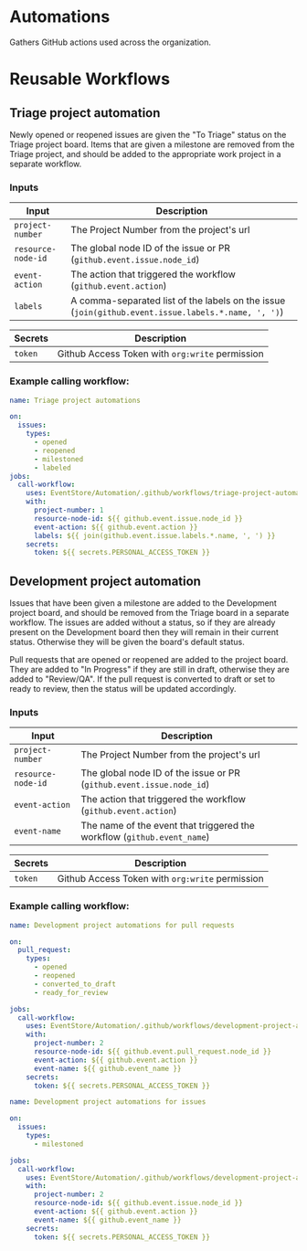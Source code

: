 # Automations
Gathers GitHub actions used across the organization.

# Reusable Workflows

## Triage project automation

Newly opened or reopened issues are given the "To Triage" status on the Triage project board.
Items that are given a milestone are removed from the Triage project, and should be added to the appropriate work project in a separate workflow.

### Inputs

| Input                   | Description |
| ------------------ | ------------- |
| `project-number`       | The Project Number from the project's url |
| `resource-node-id` | The global node ID of the issue or PR (`github.event.issue.node_id`) |
| `event-action` | The action that triggered the workflow (`github.event.action`) |
| `labels` | A comma-separated list of the labels on the issue (`join(github.event.issue.labels.*.name, ', ')`) |

| Secrets                | Description |
| ------------------ | ------------- |
| `token`                | Github Access Token with `org:write` permission |

### Example calling workflow:

```yaml
name: Triage project automations

on:
  issues:
    types:
      - opened
      - reopened
      - milestoned
      - labeled
jobs:
  call-workflow:
    uses: EventStore/Automation/.github/workflows/triage-project-automation.yml@master
    with:
      project-number: 1
      resource-node-id: ${{ github.event.issue.node_id }}
      event-action: ${{ github.event.action }}
      labels: ${{ join(github.event.issue.labels.*.name, ', ') }}
    secrets:
      token: ${{ secrets.PERSONAL_ACCESS_TOKEN }}
```

## Development project automation

Issues that have been given a milestone are added to the Development project board, and should be removed from the Triage board in a separate workflow.
The issues are added without a status, so if they are already present on the Development board then they will remain in their current status. Otherwise they will be given the board's default status.

Pull requests that are opened or reopened are added to the project board. They are added to "In Progress" if they are still in draft, otherwise they are added to "Review/QA".
If the pull request is converted to draft or set to ready to review, then the status will be updated accordingly.

### Inputs

| Input                   | Description |
| ------------------ | ------------- |
| `project-number`       | The Project Number from the project's url |
| `resource-node-id` | The global node ID of the issue or PR (`github.event.issue.node_id`) |
| `event-action` | The action that triggered the workflow (`github.event.action`) |
| `event-name` | The name of the event that triggered the workflow (`github.event_name`) |

| Secrets                | Description |
| ------------------ | ------------- |
| `token`                | Github Access Token with `org:write` permission |

### Example calling workflow:

```yaml
name: Development project automations for pull requests

on:
  pull_request:
    types:
      - opened
      - reopened
      - converted_to_draft
      - ready_for_review

jobs:
  call-workflow:
    uses: EventStore/Automation/.github/workflows/development-project-automation.yml@master
    with:
      project-number: 2
      resource-node-id: ${{ github.event.pull_request.node_id }}
      event-action: ${{ github.event.action }}
      event-name: ${{ github.event_name }}
    secrets:
      token: ${{ secrets.PERSONAL_ACCESS_TOKEN }}
```

```yaml
name: Development project automations for issues

on:
  issues:
    types:
      - milestoned

jobs:
  call-workflow:
    uses: EventStore/Automation/.github/workflows/development-project-automation.yml@master
    with:
      project-number: 2
      resource-node-id: ${{ github.event.issue.node_id }}
      event-action: ${{ github.event.action }}
      event-name: ${{ github.event_name }}
    secrets:
      token: ${{ secrets.PERSONAL_ACCESS_TOKEN }}
```